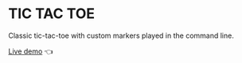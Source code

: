 # TIC TAC TOE

Classic tic-tac-toe with custom markers played in the command line.

[Live demo](https://replit.com/@gregolive/Tic-Tac-Toe) 👈